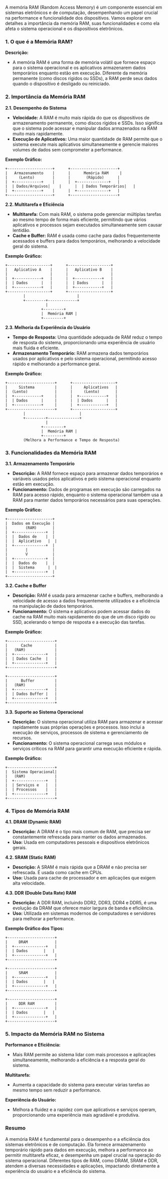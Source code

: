 A memória RAM (Random Access Memory) é um componente essencial em sistemas eletrônicos e de computação, desempenhando um papel crucial na performance e funcionalidade dos dispositivos. Vamos explorar em detalhes a importância da memória RAM, suas funcionalidades e como ela afeta o sistema operacional e os dispositivos eletrônicos.

### **1. O que é a Memória RAM?**

**Descrição:**
- A memória RAM é uma forma de memória volátil que fornece espaço para o sistema operacional e os aplicativos armazenarem dados temporários enquanto estão em execução. Diferente da memória permanente (como discos rígidos ou SSDs), a RAM perde seus dados quando o dispositivo é desligado ou reiniciado.

### **2. Importância da Memória RAM**

**2.1. Desempenho do Sistema**

- **Velocidade:** A RAM é muito mais rápida do que os dispositivos de armazenamento permanente, como discos rígidos e SSDs. Isso significa que o sistema pode acessar e manipular dados armazenados na RAM muito mais rapidamente.
- **Execução de Aplicativos:** Uma maior quantidade de RAM permite que o sistema execute mais aplicativos simultaneamente e gerencie maiores volumes de dados sem comprometer a performance.

**Exemplo Gráfico:**

```
+--------------------+      +---------------------+
|   Armazenamento    |      |      Memória RAM     |
|     (Lento)        |      |       (Rápido)      |
|  +------------+    |      |  +--------------+   |
|  | Dados/Arquivos|    |      |  | Dados Temporários|   |
|  +------------+    |      |  +--------------+   |
+--------------------+      +---------------------+
```

**2.2. Multitarefa e Eficiência**

- **Multitarefa:** Com mais RAM, o sistema pode gerenciar múltiplas tarefas ao mesmo tempo de forma mais eficiente, permitindo que vários aplicativos e processos sejam executados simultaneamente sem causar lentidão.
- **Cache e Buffer:** RAM é usada como cache para dados frequentemente acessados e buffers para dados temporários, melhorando a velocidade geral do sistema.

**Exemplo Gráfico:**

```
+-------------------+      +-------------------+
|   Aplicativo A    |      |   Aplicativo B    |
|                   |      |                   |
|  +------------+   |      |  +------------+   |
|  | Dados      |   |      |  | Dados      |   |
|  +------------+   |      |  +------------+   |
+-------------------+      +-------------------+
        |                       |
        +---------+-------------+
                  |
                +---------+
                |  Memória RAM |
                +---------+
```

**2.3. Melhoria da Experiência do Usuário**

- **Tempo de Resposta:** Uma quantidade adequada de RAM reduz o tempo de resposta do sistema, proporcionando uma experiência de usuário mais fluida e eficiente.
- **Armazenamento Temporário:** RAM armazena dados temporários usados por aplicativos e pelo sistema operacional, permitindo acesso rápido e melhorando a performance geral.

**Exemplo Gráfico:**

```
+---------------------+      +-------------------+
|     Sistema         |      |     Aplicativos   |
|  (Lento)            |      |     (Lento)       |
|  +------------+     |      |  +------------+   |
|  | Dados      |     |      |  | Dados      |   |
|  +------------+     |      |  +------------+   |
+---------------------+      +-------------------+
        |                        |
        +---------+--------------+
                  |
                +---------+
                |  Memória RAM |
                +---------+
        (Melhora a Performance e Tempo de Resposta)
```

### **3. Funcionalidades da Memória RAM**

**3.1. Armazenamento Temporário**

- **Descrição:** A RAM fornece espaço para armazenar dados temporários e variáveis usados pelos aplicativos e pelo sistema operacional enquanto estão em execução.
- **Funcionamento:** Dados de programas em execução são carregados na RAM para acesso rápido, enquanto o sistema operacional também usa a RAM para manter dados temporários necessários para suas operações.

**Exemplo Gráfico:**

```
+--------------------+
|  Dados em Execução |
|        (RAM)       |
|  +--------------+  |
|  |  Dados de    |  |
|  |  Aplicativo   |  |
|  +--------------+  |
|        |           |
|        V           |
|  +--------------+  |
|  |  Dados do    |  |
|  |  Sistema      |  |
|  +--------------+  |
+--------------------+
```

**3.2. Cache e Buffer**

- **Descrição:** RAM é usada para armazenar cache e buffers, melhorando a velocidade de acesso a dados frequentemente utilizados e a eficiência na manipulação de dados temporários.
- **Funcionamento:** O sistema e aplicativos podem acessar dados do cache na RAM muito mais rapidamente do que de um disco rígido ou SSD, acelerando o tempo de resposta e a execução das tarefas.

**Exemplo Gráfico:**

```
+---------------------+
|      Cache          |
|   (RAM)             |
|  +--------------+   |
|  | Dados Cache  |   |
|  +--------------+   |
+---------------------+

+---------------------+
|      Buffer         |
|   (RAM)             |
|  +--------------+   |
|  | Dados Buffer |   |
|  +--------------+   |
+---------------------+
```

**3.3. Suporte ao Sistema Operacional**

- **Descrição:** O sistema operacional utiliza RAM para armazenar e acessar rapidamente suas próprias operações e processos. Isso inclui a execução de serviços, processos de sistema e gerenciamento de recursos.
- **Funcionamento:** O sistema operacional carrega seus módulos e serviços críticos na RAM para garantir uma execução eficiente e rápida.

**Exemplo Gráfico:**

```
+---------------------+
|  Sistema Operacional|
|   (RAM)             |
|  +--------------+   |
|  | Serviços e   |   |
|  | Processos    |   |
|  +--------------+   |
+---------------------+
```

### **4. Tipos de Memória RAM**

**4.1. DRAM (Dynamic RAM)**

- **Descrição:** A DRAM é o tipo mais comum de RAM, que precisa ser constantemente refrescada para manter os dados armazenados.
- **Uso:** Usada em computadores pessoais e dispositivos eletrônicos gerais.

**4.2. SRAM (Static RAM)**

- **Descrição:** A SRAM é mais rápida que a DRAM e não precisa ser refrescada. É usada como cache em CPUs.
- **Uso:** Usada para cache de processador e em aplicações que exigem alta velocidade.

**4.3. DDR (Double Data Rate) RAM**

- **Descrição:** A DDR RAM, incluindo DDR2, DDR3, DDR4 e DDR5, é uma evolução da DRAM que oferece maior largura de banda e eficiência.
- **Uso:** Utilizada em sistemas modernos de computadores e servidores para melhorar a performance.

**Exemplo Gráfico dos Tipos:**

```
+---------------------+
|     DRAM            |
|  +--------------+   |
|  | Dados       |   |
|  +--------------+   |
+---------------------+

+---------------------+
|     SRAM            |
|  +--------------+   |
|  | Dados       |   |
|  +--------------+   |
+---------------------+

+---------------------+
|     DDR RAM         |
|  +--------------+   |
|  | Dados       |   |
|  +--------------+   |
+---------------------+
```

### **5. Impacto da Memória RAM no Sistema**

**Performance e Eficiência:**
- Mais RAM permite ao sistema lidar com mais processos e aplicações simultaneamente, melhorando a eficiência e a resposta geral do sistema.

**Multitarefa:**
- Aumenta a capacidade do sistema para executar várias tarefas ao mesmo tempo sem reduzir a performance.

**Experiência do Usuário:**
- Melhora a fluidez e a rapidez com que aplicativos e serviços operam, proporcionando uma experiência mais agradável e produtiva.

### **Resumo**

A memória RAM é fundamental para o desempenho e a eficiência dos sistemas eletrônicos e de computação. Ela fornece armazenamento temporário rápido para dados em execução, melhora a performance ao permitir multitarefa eficaz, e desempenha um papel crucial na operação do sistema operacional. Diferentes tipos de RAM, como DRAM, SRAM e DDR, atendem a diversas necessidades e aplicações, impactando diretamente a experiência do usuário e a eficiência do sistema.

